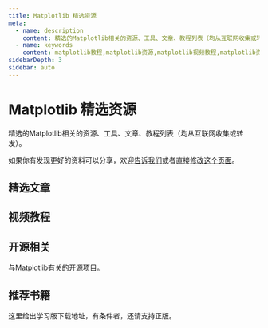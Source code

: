 ```yaml
---
title: Matplotlib 精选资源
meta:
  - name: description
    content: 精选的Matplotlib相关的资源、工具、文章、教程列表（均从互联网收集或转发）。
  - name: keywords
    content: matplotlib教程,matplotlib资源,matplotlib视频教程,matplotlib资料,matplotlib书籍
sidebarDepth: 3
sidebar: auto
---
```


# Matplotlib 精选资源

精选的Matplotlib相关的资源、工具、文章、教程列表（均从互联网收集或转发）。

如果你有发现更好的资料可以分享，欢迎[告诉我们](https://github.com/teadocs/matplotlib-cn/issues)或者直接[修改这个页面](https://github.com/teadocs/matplotlib-cn/edit/master/docs/awesome/README.md)。

## 精选文章

<awesome :data="[
]"></awesome>

## 视频教程

<awesome :data="[
]"></awesome>

## 开源相关

与Matplotlib有关的开源项目。

<awesome :data="[
]"></awesome>

## 推荐书籍

这里给出学习版下载地址，有条件者，还请支持正版。

<awesome :data="[
]"></awesome>
